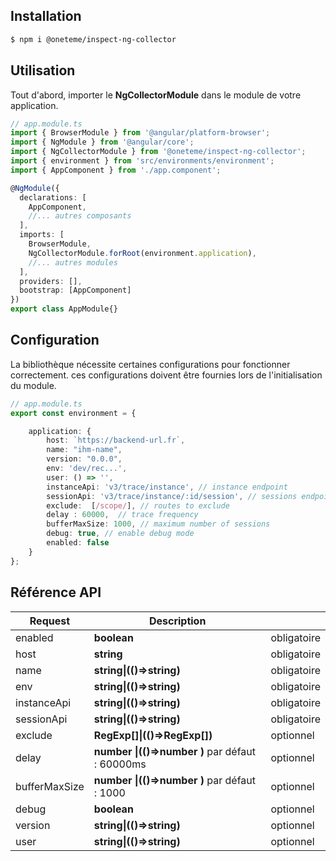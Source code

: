 
## Installation 
```sh
$ npm i @oneteme/inspect-ng-collector
```
  
## Utilisation 
Tout d'abord, importer le **NgCollectorModule** dans le module de votre application.

```ts
// app.module.ts
import { BrowserModule } from '@angular/platform-browser';
import { NgModule } from '@angular/core';
import { NgCollectorModule } from '@oneteme/inspect-ng-collector';
import { environment } from 'src/environments/environment';
import { AppComponent } from './app.component';

@NgModule({
  declarations: [
    AppComponent,
    //... autres composants
  ],
  imports: [
    BrowserModule,
    NgCollectorModule.forRoot(environment.application),
    //... autres modules
  ],
  providers: [],
  bootstrap: [AppComponent]
})
export class AppModule{} 
```
## Configuration 
La bibliothèque nécessite certaines configurations pour fonctionner correctement. ces configurations doivent être fournies lors de l'initialisation du module.

```ts
// app.module.ts
export const environment = {

    application: {
        host: `https://backend-url.fr`,
        name: "ihm-name",
        version: "0.0.0",
        env: 'dev/rec...',
        user: () => '',
        instanceApi: 'v3/trace/instance', // instance endpoint
        sessionApi: 'v3/trace/instance/:id/session', // sessions endpoint
        exclude:  [/scope/], // routes to exclude
        delay : 60000,  // trace frequency
        bufferMaxSize: 1000, // maximum number of sessions
        debug: true, // enable debug mode
        enabled: false
    }
};
```

## Référence API

| Request                                                | Description        |     |   
|--------------------------------------------------------|--------------|----|   
| enabled                                                | **boolean**       |  obligatoire  |   
| host                                                   | **string**   |  obligatoire  |   
| name                                                   | **string\|(()=>string)** |  obligatoire  |   
| env                                                    | **string\|(()=>string)** | obligatoire|   
| instanceApi                                            | **string\|(()=>string)** |  obligatoire  |   
| sessionApi                                             | **string\|(()=>string)**   | obligatoire   |   
| exclude                                                | **RegExp[]\|(()=>RegExp[])** | optionnel   |   
| delay                                                  | **number \|(()=>number )** par défaut : 60000ms | optionnel   |   
| bufferMaxSize                                          | **number \|(()=>number )**   par défaut : 1000 |  optionnel  |   
| debug                                                  | **boolean**  |  optionnel  |   
| version                                                | **string\|(()=>string)**  |  optionnel  |   
| user                                                   | **string\|(()=>string)**   | optionnel   |   

